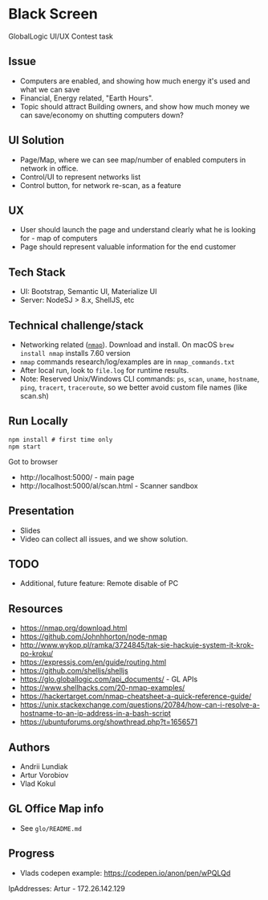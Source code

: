 Black Screen
===

GlobalLogic UI/UX Contest task


## Issue
- Computers are enabled, and showing how much energy it's used and what we can save
- Financial, Energy related, "Earth Hours". 
- Topic should attract Building owners, and show how much money we can save/economy on shutting computers down? 


## UI Solution
- Page/Map, where we can see map/number of enabled computers in network in office.
- Control/UI to represent networks list
- Control button, for network re-scan, as a feature


## UX
- User should launch the page and understand clearly what he is looking for - map of computers
- Page should represent valuable information for the end customer


## Tech Stack
- UI: Bootstrap, Semantic UI, Materialize UI
- Server: NodeSJ > 8.x, ShellJS, etc


## Technical challenge/stack
- Networking related ([`nmap`](https://nmap.org/download.html)). Download and install. On macOS `brew install nmap` installs 7.60 version
- `nmap` commands research/log/examples are in `nmap_commands.txt`
- After local run, look to `file.log` for runtime results.
- Note: Reserved Unix/Windows CLI commands: `ps`, `scan`, `uname`, `hostname`, `ping`, `tracert`, `traceroute`, so we better avoid custom file names (like scan.sh)

## Run Locally

```
npm install # first time only
npm start
```

Got to browser

- http://localhost:5000/ - main page
- http://localhost:5000/al/scan.html - Scanner sandbox


## Presentation
- Slides
- Video can collect all issues, and we show solution.


## TODO
- Additional, future feature: Remote disable of PC


## Resources
- https://nmap.org/download.html
- https://github.com/Johnhhorton/node-nmap
- http://www.wykop.pl/ramka/3724845/tak-sie-hackuje-system-it-krok-po-kroku/
- https://expressjs.com/en/guide/routing.html
- https://github.com/shelljs/shelljs
- https://glo.globallogic.com/api_documents/ - GL APIs
- https://www.shellhacks.com/20-nmap-examples/
- https://hackertarget.com/nmap-cheatsheet-a-quick-reference-guide/
- https://unix.stackexchange.com/questions/20784/how-can-i-resolve-a-hostname-to-an-ip-address-in-a-bash-script
- https://ubuntuforums.org/showthread.php?t=1656571

## Authors
- Andrii Lundiak
- Artur Vorobiov
- Vlad Kokul


## GL Office Map info
- See `glo/README.md`

## Progress
- Vlads codepen example: https://codepen.io/anon/pen/wPQLQd

IpAddresses:
Artur - 172.26.142.129

